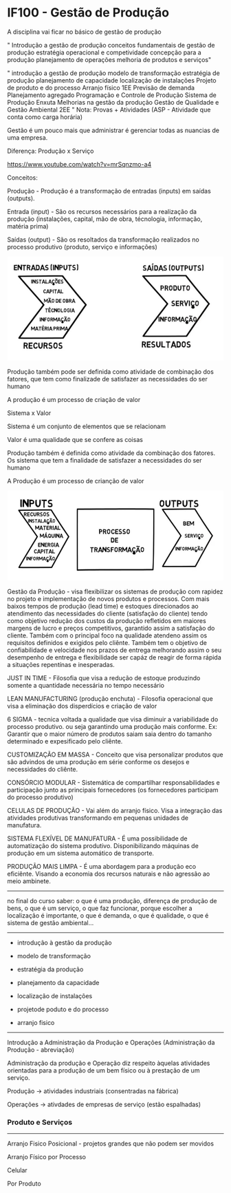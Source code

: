 # IF100 - Gestão de Produção

A disciplina vai ficar no básico de gestão de produção 

"
Introdução a gestão de produção
conceitos fundamentais de gestão de produção
estratégia operacional e competividade
concepção para a produção 
planejamento de operações
melhoria de produtos e serviços"

"
introdução a gestão de produção
modelo de transformação
estratégia de produção
planejamento de capacidade
localização de instalações
Projeto de produto e do processo
Arranjo físico
1EE
Previsão de demanda
Planejamento agregado
Programação e Controle de Produção
Sistema de Produção Enxuta
Melhorias na gestão da produção
Gestão de Qualidade e Gestão Ambiental
2EE
"
Nota: Provas + Atividades
(ASP - Atividade que conta como carga horária)

Gestão é um pouco mais que administrar é gerenciar todas as nuancias de uma empresa.

Diferença: Produção x Serviço

https://www.youtube.com/watch?v=mrSqnzmo-a4

Conceitos: 

Produção - Produção é a transformação de entradas (inputs) em saídas (outputs). 

Entrada (input) - São os recursos necessários para a realização da produção (instalações, capital, mão de obra, técnologia, informação, matéria prima)

Saídas (output) - São os resoltados da transformação realizados no processo produtivo (produto, serviço e informações)

<img src=".assets/img1.jpg">

Produção também pode ser definida como atividade de combinação dos fatores, que tem como finalizade de satisfazer as necessidades do ser humano

A produção é um processo de criação de valor

Sistema x Valor

Sistema é um conjunto de elementos que se relacionam 

Valor é uma qualidade que se confere as coisas

Produção também é definida como atividade da combinação dos fatores. Os sistema que tem a finalidade de satisfazer a necessidades do ser humano

A Produção é um processo de crianção de valor

<img src=".assets/img2.jpg">

Gestão da Produção - visa flexibilizar os sistemas de produção com rapidez no projeto e implementação de novos produtos e processos. Com mais baixos tempos de produção (lead time) e estoques direcionados ao atendimento das necessidades do cliente (satisfação do cliente) tendo como objetivo redução dos custos da produção refletidos em maiores margens de lucro e preços competitivos, garantido assim a satisfação do cliente. Também com o principal foco na qualidade atendeno assim os requisitos definidos e exigidos pelo cliênte. Também tem o objetivo de confiabilidade e velocidade nos prazos de entrega melhorando assim o seu desempenho de entrega e flexibilidade ser capáz de reagir de forma rápida a situações repentínas e inesperadas.

JUST IN TIME - Filosofia que visa a redução de estoque produzindo somente a quantidade necessária no tempo necessário

LEAN MANUFACTURING (produção enchuta) - Filosofia operacional que visa a eliminação dos disperdícios e criação de valor

6 SIGMA - tecnica voltada a qualidade que visa diminuir a variabilidade do processo produtivo. ou seja garantindo uma produção mais conforme. Ex: Garantir que o maior número de produtos saiam saia dentro do tamanho determinado e expesificado pelo cliênte.

CUSTOMIZAÇÃO EM MASSA - Conceito que visa personalizar produtos que são advindos de uma produção em série conforme os desejos e necessidades do cliênte.

CONSÓRCIO MODULAR - Sistemática de compartilhar responsabilidades e participação junto as principais fornecedores (os fornecedores participam do processo produtivo)

CELULAS DE PRODUÇÃO - Vai além do arranjo físico. Visa a integração das atividades produtivas transformando em pequenas unidades de manufatura.

SISTEMA FLEXÍVEL DE MANUFATURA - É uma possibilidade de automatização do sistema produtivo. Disponibilizando máquinas de produção em um sistema automático de transporte.

PRODUÇÃO MAIS LIMPA - É uma abordagem para a produção eco eficiênte. Visando a economia dos recursos naturais e não agressão ao meio ambinete.

----

no final do curso saber: o que é uma produção, diferença de produção de bens, o que é um serviço, o que faz funcionar, porque escolher a localização é importante, o que é demanda, o que é qualidade, o que é sistema de gestão ambiental...

--------

- introdução à gestão da produção

- modelo de transformação
- estratégia da produção
- planejamento da capacidade
- localização de instalações

- projetode poduto e do processo
- arranjo fisico

----------------

Introdução a Administração da Produção e Operações (Administração da Produção - abreviação)

Administração da produção e Operação diz respeito àquelas atividades orientadas para a produção de um bem físico ou à prestação de um serviço.

Produção -> atividades industriais (consentradas na fábrica)

Operações -> ativdades de empresas de serviço (estão espalhadas)

### Produto e Serviços





----------------

Arranjo Fisico Posicional - projetos grandes que não podem ser movidos

Arranjo Físico por Processo

Celular

Por Produto
